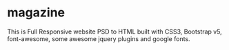 # magazine
This is Full Responsive website PSD to HTML built with CSS3, Bootstrap v5, font-awesome, some awesome jquery plugins and google fonts.
